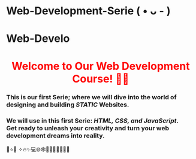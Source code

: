 # Web-Development-Serie ( • ᴗ - )
# Web-Develo
<h1 style="color:red" align="center">Welcome to Our Web Development Course! 👋🌐</h1> 
<h3>This is our first Serie; where we will dive into the world of designing and building <strong><i>STATIC</i></strong> Websites. </h3>
<h3>We will use in this first Serie: <strong><i>HTML, CSS, and JavaScript</i></strong>. <br>Get ready to unleash your creativity and turn your web development dreams into reality.</h3>
🚀⭐💥 ✧🔥✨💻🌐🕸️🧑🏻‍💻👩🏻‍💻🤖

